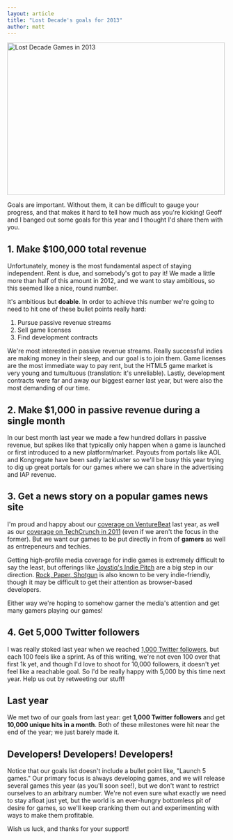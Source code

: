 ```yaml
---
layout: article
title: "Lost Decade's goals for 2013"
author: matt
---
```


<div class="full-frame">
	<img alt="Lost Decade Games in 2013" src="/media/images/posts/misc/2013.png" width="500" height="350">
</div>

Goals are important. Without them, it can be difficult to gauge your progress, and that makes it hard to tell how much ass you're kicking! Geoff and I banged out some goals for this year and I thought I'd share them with you.

## 1. Make $100,000 total revenue

Unfortunately, money is the most fundamental aspect of staying independent. Rent is due, and somebody's got to pay it! We made a little more than half of this amount in 2012, and we want to stay ambitious, so this seemed like a nice, round number.

It's ambitious but **doable**. In order to achieve this number we're going to need to hit one of these bullet points really hard:

1. Pursue passive revenue streams
2. Sell game licenses
3. Find development contracts

We're most interested in passive revenue streams. Really successful indies are making money in their sleep, and our goal is to join them. Game licenses are the most immediate way to pay rent, but the HTML5 game market is very young and tumultuous (translation: it's unreliable). Lastly, development contracts were far and away our biggest earner last year, but were also the most demanding of our time.

## 2. Make $1,000 in passive revenue during a single month

In our best month last year we made a few hundred dollars in passive revenue, but spikes like that typically only happen when a game is launched or first introduced to a new platform/market. Payouts from portals like AOL and Kongregate have been sadly lackluster so we'll be busy this year trying to dig up great portals for our games where we can share in the advertising and IAP revenue.

## 3. Get a news story on a popular games news site

I'm proud and happy about our [coverage on VentureBeat](http://venturebeat.com/2012/09/18/simplifying-mobile-app-development-ludei-says-it-can-convert-html5-apps-into-hybrid-native-apps-in-minutes/) last year, as well as our [coverage on TechCrunch in 2011](http://techcrunch.com/2011/07/11/html5-game-maker-looks-to-transcend-sleepy-chrome-web-store-sales-on-ios/) (even if we aren't the focus in the former). But we want our games to be put directly in from of **gamers** as well as entrepeneurs and techies.

Getting high-profile media coverage for indie games is extremely difficult to say the least, but offerings like [Joystiq's Indie Pitch](http://www.joystiq.com/tag/joystiq-indie-pitch/) are a big step in our direction. [Rock, Paper, Shotgun](http://www.rockpapershotgun.com/) is also known to be very indie-friendly, though it may be difficult to get their attention as browser-based developers.

Either way we're hoping to somehow garner the media's attention and get many gamers playing our games!

## 4. Get 5,000 Twitter followers

I was really stoked last year when we reached [1,000 Twitter followers](https://twitter.com/LostDecadeGames), but each 100 feels like a sprint. As of this writing, we're not even 100 over that first 1k yet, and though I'd love to shoot for 10,000 followers, it doesn't yet feel like a reachable goal. So I'd be really happy with 5,000 by this time next year. Help us out by retweeting our stuff!

## Last year

We met two of our goals from last year: get **1,000 Twitter followers** and get **10,000 unique hits in a month**. Both of these milestones were hit near the end of the year; we just barely made it.

## Developers! Developers! Developers!

Notice that our goals list doesn't include a bullet point like, "Launch 5 games." Our primary focus is always developing games, and we will release several games this year (as you'll soon see!), but we don't want to restrict ourselves to an arbitrary number. We're not even sure what exactly we need to stay afloat just yet, but the world is an ever-hungry bottomless pit of desire for games, so we'll keep cranking them out and experimenting with ways to make them profitable.

Wish us luck, and thanks for your support!
